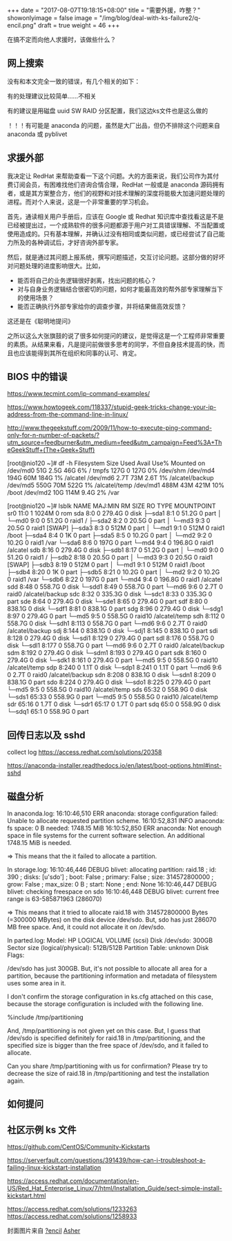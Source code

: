 +++
date = "2017-08-07T19:18:15+08:00"
title = "需要外援，咋整？"
showonlyimage = false
image = "/img/blog/deal-with-ks-failure2/q-encil.png"
draft = true
weight = 46
+++

在搞不定而向他人求援时，该做些什么？
<!--more-->

## 网上搜索

没有和本文完全一致的错误，有几个相关的如下：

有的处理建议比较简单……不相关

有的建议是用磁盘 uuid SW RAID 分区配置，我们这边ks文件也是这么做的

！！！有可能是 anaconda 的问题，虽然是大厂出品，但仍不排除这个问题来自 anaconda 或 pyblivet

## 求援外部

我决定让 RedHat 来帮助查看一下这个问题。大的方面来说，我们公司作为其付费订阅会员，有困难找他们咨询合情合理，RedHat 一般或是 anaconda 源码拥有者，或是其方案整合方，他们的视野和对技术理解的深度将能极大加速问题处理的进程。而对个人来说，这是一个非常重要的学习机会。

首先，通读相关用户手册后，应该在 Google 或 Redhat 知识库中查找看这是不是已经被提出过，一个成熟软件的很多问题都源于用户对工具错误理解、不当配置或使用造成的。只有基本理解，并确认过没有相同或类似问题，或已经尝试了自己能力所及的各种调试后，才好咨询外部专家。

然后，就是通过其问题上报系统，撰写问题描述，交互讨论问题。这部分做的好坏对问题处理的进度影响很大。比如，

- 能否将自己的业务逻辑很好剥离，找出问题的核心？
- 对与自身业务逻辑结合很密切的问题，如何才能最高效的帮外部专家理解当下的使用场景？
- 能否正确执行外部专家给你的调查步骤，并将结果做高效反馈？

这还是在《聪明地提问》


之所以这么大张旗鼓的说了很多如何提问的建议，是觉得这是一个工程师非常重要的素质。从结果来看，凡是提问前做很多思考的同学，不但自身技术提高的快，而且也应该能得到其所在组织和同事的认可、肯定。

## BIOS 中的错误

https://www.tecmint.com/ip-command-examples/

https://www.howtogeek.com/118337/stupid-geek-tricks-change-your-ip-address-from-the-command-line-in-linux/

http://www.thegeekstuff.com/2009/11/how-to-execute-ping-command-only-for-n-number-of-packets/?utm_source=feedburner&utm_medium=feed&utm_campaign=Feed%3A+TheGeekStuff+(The+Geek+Stuff)

[root@nio120 ~]# df -h
Filesystem      Size  Used Avail Use% Mounted on
/dev/md0         51G  2.5G   46G   6% /
tmpfs           127G     0  127G   0% /dev/shm
/dev/md4        194G   60M  184G   1% /alcatel
/dev/md6        2.7T   73M  2.6T   1% /alcatel/backup
/dev/md5        550G   70M  522G   1% /alcatel/temp
/dev/md1        488M   43M  421M  10% /boot
/dev/md2         10G  114M  9.4G   2% /var


[root@nio120 ~]# lsblk
NAME    MAJ:MIN RM   SIZE RO TYPE   MOUNTPOINT
sr0      11:0    1  1024M  0 rom
sda       8:0    0 279.4G  0 disk
├─sda1    8:1    0  51.2G  0 part
│ └─md0   9:0    0  51.2G  0 raid1  /
├─sda2    8:2    0  20.5G  0 part
│ └─md3   9:3    0  20.5G  0 raid1  [SWAP]
├─sda3    8:3    0   512M  0 part
│ └─md1   9:1    0   512M  0 raid1  /boot
├─sda4    8:4    0     1K  0 part
├─sda5    8:5    0  10.2G  0 part
│ └─md2   9:2    0  10.2G  0 raid1  /var
└─sda6    8:6    0   197G  0 part
  └─md4   9:4    0 196.8G  0 raid1  /alcatel
sdb       8:16   0 279.4G  0 disk
├─sdb1    8:17   0  51.2G  0 part
│ └─md0   9:0    0  51.2G  0 raid1  /
├─sdb2    8:18   0  20.5G  0 part
│ └─md3   9:3    0  20.5G  0 raid1  [SWAP]
├─sdb3    8:19   0   512M  0 part
│ └─md1   9:1    0   512M  0 raid1  /boot
├─sdb4    8:20   0     1K  0 part
├─sdb5    8:21   0  10.2G  0 part
│ └─md2   9:2    0  10.2G  0 raid1  /var
└─sdb6    8:22   0   197G  0 part
  └─md4   9:4    0 196.8G  0 raid1  /alcatel
sdd       8:48   0 558.7G  0 disk
└─sdd1    8:49   0 558.7G  0 part
  └─md6   9:6    0   2.7T  0 raid0  /alcatel/backup
sdc       8:32   0 335.3G  0 disk
└─sdc1    8:33   0 335.3G  0 part
sde       8:64   0 279.4G  0 disk
└─sde1    8:65   0 279.4G  0 part
sdf       8:80   0 838.1G  0 disk
└─sdf1    8:81   0 838.1G  0 part
sdg       8:96   0 279.4G  0 disk
└─sdg1    8:97   0 279.4G  0 part
  └─md5   9:5    0 558.5G  0 raid10 /alcatel/temp
sdh       8:112  0 558.7G  0 disk
└─sdh1    8:113  0 558.7G  0 part
  └─md6   9:6    0   2.7T  0 raid0  /alcatel/backup
sdj       8:144  0 838.1G  0 disk
└─sdj1    8:145  0 838.1G  0 part
sdi       8:128  0 279.4G  0 disk
└─sdi1    8:129  0 279.4G  0 part
sdl       8:176  0 558.7G  0 disk
└─sdl1    8:177  0 558.7G  0 part
  └─md6   9:6    0   2.7T  0 raid0  /alcatel/backup
sdm       8:192  0 279.4G  0 disk
└─sdm1    8:193  0 279.4G  0 part
sdk       8:160  0 279.4G  0 disk
└─sdk1    8:161  0 279.4G  0 part
  └─md5   9:5    0 558.5G  0 raid10 /alcatel/temp
sdp       8:240  0   1.1T  0 disk
└─sdp1    8:241  0   1.1T  0 part
  └─md6   9:6    0   2.7T  0 raid0  /alcatel/backup
sdn       8:208  0 838.1G  0 disk
└─sdn1    8:209  0 838.1G  0 part
sdo       8:224  0 279.4G  0 disk
└─sdo1    8:225  0 279.4G  0 part
  └─md5   9:5    0 558.5G  0 raid10 /alcatel/temp
sds      65:32   0 558.9G  0 disk
└─sds1   65:33   0 558.9G  0 part
  └─md5   9:5    0 558.5G  0 raid10 /alcatel/temp
sdr      65:16   0   1.7T  0 disk
└─sdr1   65:17   0   1.7T  0 part
sdq      65:0    0 558.9G  0 disk
└─sdq1   65:1    0 558.9G  0 part



## 回传日志以及 sshd

collect log
https://access.redhat.com/solutions/20358

https://anaconda-installer.readthedocs.io/en/latest/boot-options.html#inst-sshd

## 磁盘分析

In anaconda.log:
  16:10:46,510 ERR anaconda: storage configuration failed: Unable to allocate requested partition scheme.
  16:10:52,831 INFO anaconda: fs space: 0 B  needed: 1748.15 MiB
  16:10:52,850 ERR anaconda: Not enough space in file systems for the current software selection. An additional 1748.15 MiB is needed.

=> This means that the it failed to allocate a partition.

In storage.log:
  16:10:46,446 DEBUG blivet: allocating partition: raid.18 ; id: 390 ; disks: [u'sdo'] ;
  boot: False ; primary: False ; size: 314572800000 ; grow: False ; max_size: 0 B ; start: None ; end: None
  16:10:46,447 DEBUG blivet: checking freespace on sdo
  16:10:46,448 DEBUG blivet: current free range is 63-585871963 (286070)

=> This means that it tried to allocate raid.18 with 314572800000 Bytes (=300000 MBytes) on the disk device /dev/sdo.
   But, sdo has just 286070 MB free space. And, it could not allocate it on /dev/sdo.

In parted.log:
  Model: HP LOGICAL VOLUME (scsi)
  Disk /dev/sdo: 300GB
  Sector size (logical/physical): 512B/512B
  Partition Table: unknown
  Disk Flags:

/dev/sdo has just 300GB. But, it's not possible to allocate all area for a partition, because the partitioning information and metadata of filesystem uses some area in it.

I don't confirm the storage configuration in ks.cfg attached on this case, because the storage configuration is included with the following line.

  %include /tmp/partitioning

And, /tmp/partitioning is not given yet on this case.
But, I guess that /dev/sdo is specified definitely for raid.18 in /tmp/partitioning, and the specified size is bigger than the free space of /dev/sdo, and it failed to allocate.

Can you share /tmp/partitioning with us for confirmation?
Please try to decrease the size of raid.18 in /tmp/partitioning and test the installation again.



## 如何提问

## 社区示例 ks 文件
https://github.com/CentOS/Community-Kickstarts

https://serverfault.com/questions/391439/how-can-i-troubleshoot-a-failing-linux-kickstart-installation

https://access.redhat.com/documentation/en-US/Red_Hat_Enterprise_Linux/7/html/Installation_Guide/sect-simple-install-kickstart.html

https://access.redhat.com/solutions/1233263
https://access.redhat.com/solutions/1258933


封面图片来自 [?encil](https://dribbble.com/shots/461456--encil) <a href="https://dribbble.com/kyotux"><i class="fa fa-dribbble" aria-hidden="true"></i> Asher</a>
